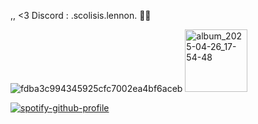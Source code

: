,, <3 Discord : .scolisis.lennon. 🌸🌈

![fdba3c994345925cfc7002ea4bf6aceb](https://github.com/user-attachments/assets/d222dac7-39e5-4dcf-a7aa-6ca6ab078e6d) <img width="100" height="100" alt="album_2025-04-26_17-54-48" src="https://github.com/user-attachments/assets/4524fd8f-6996-4b7a-889a-41a749822b0e" />



[![spotify-github-profile](https://spotify-github-profile.kittinanx.com/api/view?uid=316n6n5sqdsmwdellnb3g4yxayiu&cover_image=true&theme=natemoo-re&show_offline=false&background_color=c2c2c2&interchange=false&bar_color=746767&bar_color_cover=false)](https://github.com/kittinan/spotify-github-profile)

